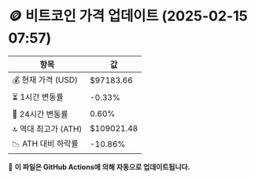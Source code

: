 # 🪙 비트코인 가격 업데이트 (2025-02-15 07:57)

| 항목                | 값 |
|--------------------|----------------|
| 💰 현재 가격 (USD) | $97183.66 |
| ⏳ 1시간 변동률    | -0.33% |
| 📆 24시간 변동률   | 0.60% |
| 🔝 역대 최고가 (ATH) | $109021.48 |
| 📉 ATH 대비 하락률 | -10.86% |

🔄 **이 파일은 GitHub Actions에 의해 자동으로 업데이트됩니다.**
